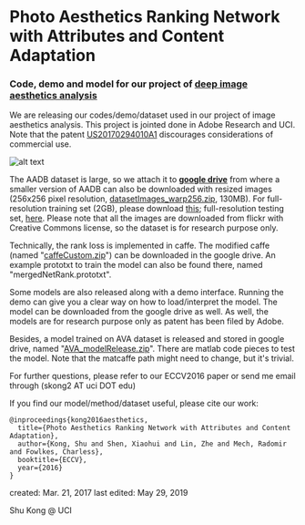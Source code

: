# Photo Aesthetics Ranking Network with Attributes and Content Adaptation
### Code, demo and model for our project of [deep image aesthetics analysis](https://www.ics.uci.edu/~skong2/aesthetics.html)

We are releasing our codes/demo/dataset used in our project of image aesthetics analysis. This project is jointed done in Adobe Research and UCI. Note that the patent [US20170294010A1](https://patents.google.com/patent/US20170294010A1/en) discourages considerations of  commercial use.

![alt text](http://www.ics.uci.edu/~skong2/img/aestheticsDemoFigure.png "display")

The AADB dataset is large, so we attach it to [**google drive**](https://drive.google.com/open?id=0BxeylfSgpk1MOVduWGxyVlJFUHM) from where a smaller version of AADB can also be downloaded with resized images (256x256 pixel resolution, [datasetImages_warp256.zip](https://drive.google.com/open?id=0BxeylfSgpk1MU2RsVXo3bEJWM2c), 130MB). For full-resolution training set (2GB), please download [this](https://drive.google.com/open?id=1Viswtzb77vqqaaICAQz9iuZ8OEYCu6-_); full-resolution testing set, [here](https://drive.google.com/open?id=115qnIQ-9pl5Vt06RyFue3b6DabakATmJ).
Please note that all the images are downloaded from flickr with Creative Commons license, so the dataset is for research purpose only.

Technically, the rank loss is implemented in caffe. The modified caffe (named "[caffeCustom.zip](https://drive.google.com/open?id=0BxeylfSgpk1MVXM2clpjeDhVRms)") can be downloaded in the google drive. An example prototxt to train the model can also be found there, named "mergedNetRank.prototxt". 

Some models are also released along with a demo interface. Running the demo can give you a clear way on how to load/interpret the model. The model can be downloaded from the google drive as well. As well, the models are for research purpose only as patent has been filed by Adobe.

Besides, a model trained on AVA dataset is released and stored in google drive, named "[AVA_modelRelease.zip](https://drive.google.com/open?id=0BxeylfSgpk1Mb2pwZlFwRlRmekk)". There are matlab code pieces to test the model. Note that the matcaffe path might need to change, but it's trivial.

For further questions, please refer to our ECCV2016 paper or send me email through (skong2 AT uci DOT edu)

If you find our model/method/dataset useful, please cite our work:

    @inproceedings{kong2016aesthetics,
      title={Photo Aesthetics Ranking Network with Attributes and Content Adaptation},
      author={Kong, Shu and Shen, Xiaohui and Lin, Zhe and Mech, Radomir and Fowlkes, Charless},
      booktitle={ECCV},
      year={2016}
    }

created: Mar. 21, 2017
last edited: May 29, 2019

Shu Kong @ UCI
